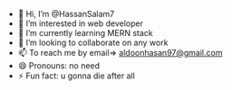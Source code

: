 - 👋 Hi, I’m @HassanSalam7
- 👀 I’m interested in web developer
- 🌱 I’m currently learning MERN stack
- 💞️ I’m looking to collaborate on any work
- 📫 To reach me by email=> aldoonhasan97@gmail.com
- 😄 Pronouns: no need
- ⚡ Fun fact: u gonna die after all

<!---
HassanSalam7/HassanSalam7 is a ✨ special ✨ repository because its `README.md` (this file) appears on your GitHub profile.
You can click the Preview link to take a look at your changes.
--->
